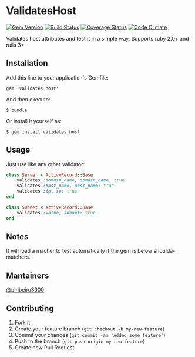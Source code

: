 # ValidatesHost 

[![Gem Version](https://badge.fury.io/rb/validates_host.png)](http://badge.fury.io/rb/validates_host) [![Build Status](https://secure.travis-ci.org/plribeiro3000/validates_host.png?branch=master)](http://travis-ci.org/plribeiro3000/validates_host) [![Coverage Status](https://coveralls.io/repos/plribeiro3000/validates_host/badge.png?branch=master)](https://coveralls.io/r/plribeiro3000/validates_host)  [![Code Climate](https://codeclimate.com/github/plribeiro3000/validates_host.png)](https://codeclimate.com/github/plribeiro3000/validates_host)

Validates host attributes and test it in a simple way.
Supports ruby 2.0+ and rails 3+

## Installation

Add this line to your application's Gemfile:

    gem 'validates_host'

And then execute:

    $ bundle

Or install it yourself as:

    $ gem install validates_host

## Usage

Just use like any other validator:

```ruby
class Server < ActiveRecord::Base
    validates :domain_name, domain_name: true
    validates :host_name, host_name: true
    validates :ip, ip: true
end

class Subnet < ActiveRecord::Base
    validates :value, subnet: true
end
```

## Notes

It will load a macher to test automatically if the gem is below shoulda-matchers.

## Mantainers
[@plribeiro3000](https://github.com/plribeiro3000)

## Contributing

1. Fork it
2. Create your feature branch (`git checkout -b my-new-feature`)
3. Commit your changes (`git commit -am 'Added some feature'`)
4. Push to the branch (`git push origin my-new-feature`)
5. Create new Pull Request
